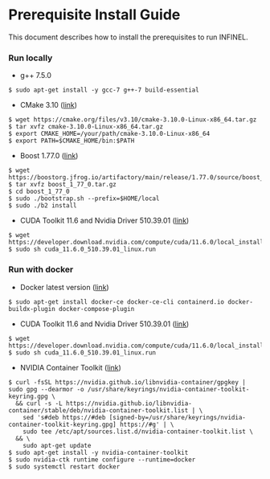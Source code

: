 # Prerequisite Install Guide

This document describes how to install the prerequisites to run INFINEL.

### Run locally

- g++ 7.5.0
```
$ sudo apt-get install -y gcc-7 g++-7 build-essential
```

- CMake 3.10 ([link](https://cmake.org/files/v3.10))
```
$ wget https://cmake.org/files/v3.10/cmake-3.10.0-Linux-x86_64.tar.gz
$ tar xvfz cmake-3.10.0-Linux-x86_64.tar.gz
$ export CMAKE_HOME=/your/path/cmake-3.10.0-Linux-x86_64
$ export PATH=$CMAKE_HOME/bin:$PATH
```

- Boost 1.77.0 ([link](https://boostorg.jfrog.io/artifactory/main/release/1.77.0/source/))
```
$ wget https://boostorg.jfrog.io/artifactory/main/release/1.77.0/source/boost_1_77_0.tar.gz
$ tar xvfz boost_1_77_0.tar.gz
$ cd boost_1_77_0
$ sudo ./bootstrap.sh --prefix=$HOME/local
$ sudo ./b2 install
```

- CUDA Toolkit 11.6 and Nvidia Driver 510.39.01 ([link](https://developer.nvidia.com/cuda-11-6-0-download-archive?target_os=Linux&target_arch=x86_64&Distribution=Ubuntu&target_version=20.04&target_type=runfile_local))
```
$ wget https://developer.download.nvidia.com/compute/cuda/11.6.0/local_installers/cuda_11.6.0_510.39.01_linux.run
$ sudo sh cuda_11.6.0_510.39.01_linux.run
```

### Run with docker

- Docker latest version ([link](https://docs.docker.com/engine/install/ubuntu/))
```
$ sudo apt-get install docker-ce docker-ce-cli containerd.io docker-buildx-plugin docker-compose-plugin
```

-  CUDA Toolkit 11.6 and Nvidia Driver 510.39.01 ([link](https://developer.nvidia.com/cuda-11-6-0-download-archive?target_os=Linux&target_arch=x86_64&Distribution=Ubuntu&target_version=20.04&target_type=runfile_local))
```
$ wget https://developer.download.nvidia.com/compute/cuda/11.6.0/local_installers/cuda_11.6.0_510.39.01_linux.run
$ sudo sh cuda_11.6.0_510.39.01_linux.run
```

- NVIDIA Container Toolkit ([link](https://docs.nvidia.com/datacenter/cloud-native/container-toolkit/latest/install-guide.html))
```
$ curl -fsSL https://nvidia.github.io/libnvidia-container/gpgkey | sudo gpg --dearmor -o /usr/share/keyrings/nvidia-container-toolkit-keyring.gpg \
  && curl -s -L https://nvidia.github.io/libnvidia-container/stable/deb/nvidia-container-toolkit.list | \
    sed 's#deb https://#deb [signed-by=/usr/share/keyrings/nvidia-container-toolkit-keyring.gpg] https://#g' | \
    sudo tee /etc/apt/sources.list.d/nvidia-container-toolkit.list \
  && \
    sudo apt-get update
$ sudo apt-get install -y nvidia-container-toolkit
$ sudo nvidia-ctk runtime configure --runtime=docker
$ sudo systemctl restart docker
```

